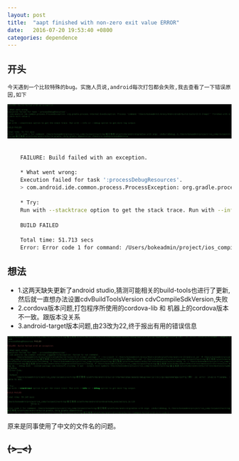 ```yaml
---
layout: post
title:  "aapt finished with non-zero exit value ERROR"
date:   2016-07-20 19:53:40 +0800
categories: dependence
---
```

## 开头
    今天遇到一个比较特殊的bug。实施人员说,android每次打包都会失败,我去查看了一下错误原因,如下
    
![Alt text](/img/aapt-error.png "appt错误信息")


```sh

    FAILURE: Build failed with an exception.
    
    * What went wrong:
    Execution failed for task ':processDebugResources'.
    > com.android.ide.common.process.ProcessException: org.gradle.process.internal.ExecException: Process 'command '/Users/bokeadmin/Library/Android/sdk/build-tools/23.0.3/aapt'' finished with non-zero exit value 1
    
    * Try:
    Run with --stacktrace option to get the stack trace. Run with --info or --debug option to get more log output.
    
    BUILD FAILED
    
    Total time: 51.713 secs
    Error: Error code 1 for command: /Users/bokeadmin/project/ios_compile/pack2/working/紫江商贸/platforms/android/gradlew with args: cdvBuildDebug,-b,/Users/bokeadmin/project/ios_compile/pack2/working/紫江商贸/platforms/android/build.gradle,-Dorg.gradle.daemon=true,-Pandroid.useDeprecatedNdk=true

```

## 想法

 - 1.这两天缺失更新了android studio,猜测可能相关的build-tools也进行了更新,然后就一直想办法设置cdvBuildToolsVersion cdvCompileSdkVersion,失败
 - 2.cordova版本问题,打包程序所使用的cordova-lib 和 机器上的cordova版本不一致。跟版本没关系
 - 3.android-target版本问题,由23改为22,终于报出有用的错误信息
 
![Alt text](/img/aapt-error2.png "有用的错误信息")
 
 原来是同事使用了中文的文件名的问题。
 
## ~~~~(>_<)~~~~
 
